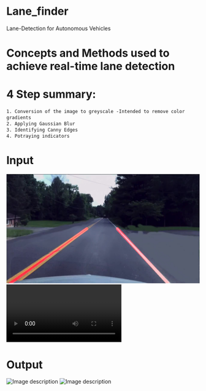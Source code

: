 # Lane_finder
Lane-Detection for Autonomous Vehicles

# Concepts and Methods used to achieve real-time lane detection

  # 4 Step summary:
    1. Conversion of the image to greyscale -Intended to remove color gradients
    2. Applying Gaussian Blur
    3. Identifying Canny Edges
    4. Potraying indicators

# Input
![Road-image](test_image.jpg)
![Image video_input](test_vide0.mov)

# Output
![Image description](link-to-image)
![Image description](link-to-image)
